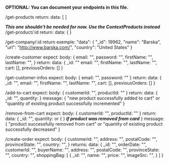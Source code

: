 **OPTIONAL: You can document your endpoints in this file.**



/get-products
return:
data: [ <all products ojects in an array> ]

***This one shouldn't be needed for now. Use the ContextProducts instead***
/get-product/:id
return:
data: { <one product object> }

/get-company/:id
return exemple:
	"data": {
		"_id": 19962,
		"name": "Barska",
		"url": "http://www.barska.com/",
		"country": "United States"
	}


/create-customer
expect:
body: {
  email: "",
  password: "",
  firstName: "",
  lastName: "",
}
return:
data: {
  _id: ""
  email: "",
  firstName: "",
  lastName: "",
  cart: [],
  previousOrders: []
}


/get-customer-infos
expect:
body: {
  email: "",
  password: ""
}
return:
data: {
  _id: "",
  email: "",
  firstName: "",
  lastName: "",
  cart: [],
  previousOrders: []
}


/add-to-cart
expect:
body: {
  customerId: "",
  productId: ""
}
return:
data: {
  _id: "<product id>",
  quantity: <updated quantity>
}
message: {
  "new product successfully added to cart"
  or
  "quantity of existing product successfully incremented"
}

/remove-from-cart
expect:
body: {
  customerId: "",
  productId: ""
}
return:
data: {
  _id: "<product id>",
  quantity: <updated quantity>
  or
  { } ***if product was removed from card***
}
message: {
   "product successfully removed from cart"
  or
  "quantity of existing product successfully decreased"
}

/create-order
expect:
body: {
    customerId: "",
    address: "",
    postalCode: "",
    provinceState: "",
    country: "",
}
returns:
data: {
    _id: "",
    orderDate: "",
    customerId: "",
    buyerName: "",
    address: "",
    postalCode: "",
    provinceState: "",
    country: "",
    shoppingBag: [
      {
        _id: "",
        name: "",
        price: "",
        imageSrc: "",
      }
    ]
}